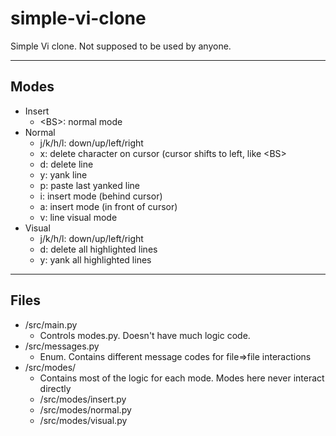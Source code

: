 # simple-vi-clone
Simple Vi clone. Not supposed to be used by anyone.

---

## Modes
- Insert
    - \<BS\>: normal mode
- Normal
    - j/k/h/l: down/up/left/right
    - x: delete character on cursor (cursor shifts to left, like \<BS\>
    - d: delete line
    - y: yank line
    - p: paste last yanked line
    - i: insert mode (behind cursor)
    - a: insert mode (in front of cursor)
    - v: line visual mode
- Visual
    - j/k/h/l: down/up/left/right
    - d: delete all highlighted lines
    - y: yank all highlighted lines

---

## Files
- /src/main.py
    - Controls modes.py. Doesn't have much logic code.
- /src/messages.py
    - Enum. Contains different message codes for file=>file interactions
- /src/modes/
    - Contains most of the logic for each mode. Modes here never interact directly 
    - /src/modes/insert.py
    - /src/modes/normal.py
    - /src/modes/visual.py
